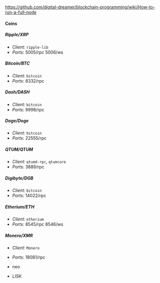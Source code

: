 https://github.com/digital-dreamer/blockchain-programming/wiki/How-to-run-a-full-node


#### Coins


##### Ripple/XRP
- *Client:* `ripple-lib`
- *Ports:* 5005/rpc 5006/ws


##### Bitcoin/BTC
- *Client:* `bitcoin`
- *Ports:* 8332/rpc


##### Dash/DASH
- *Client:* `bitcoin`
- *Ports:* 9998/rpc


##### Doge/Doge
- *Client:* `bitcoin`
- *Ports:* 22555/rpc


##### QTUM/QTUM
- *Client:* `qtumd-rpc`, `qtumcore`
- *Ports:* 3889/rpc 


##### Digibyte/DGB
- *Client:* `bitcoin`
- *Ports:* 14022/rpc 


##### Etherium/ETH
- *Client:* `etherium`
- *Ports:* 8545/rpc 8546/ws

##### Monero/XMR
- *Client:* `Monero`
- *Ports:* 18081/rpc 

- neo
- LISK
